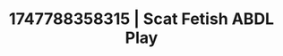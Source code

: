 ---
categories:
- Vocal tease
- Intimate moaning
- Anime
- Hands-on body
- Shadow kink
image: /assets/images/1747788358315.jpg
layout: post
seo:
  description: Featured content with high-quality ABDL Play, Scat Fetish. HD images
    available.
  keywords: ABDL Play, Scat Fetish
  og_image: /assets/images/1747788358315.jpg
  schema_type: VisualArtwork
tags:
- ABDL Play
- '#1747788358315'
- Scat Fetish
title: 1747788358315 | Scat Fetish ABDL Play
---